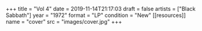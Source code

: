 +++
title = "Vol 4"
date = 2019-11-14T21:17:03
draft = false
artists = ["Black Sabbath"]
year = "1972"
format = "LP"
condition = "New"
[[resources]]
  name = "cover"
  src = "images/cover.jpg"
+++

